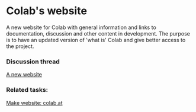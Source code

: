 # Colab's website

A new website for Colab with general information and links to documentation, discussion and other content in development. The purpose is to have an updated version of 'what is' Colab and give better access to the project.

### Discussion thread
[A new website](https://github.com/colab-at/.github/discussions/2)

### Related tasks:
[Make website: colab.at](https://github.com/colab-at/website/issues/2)
